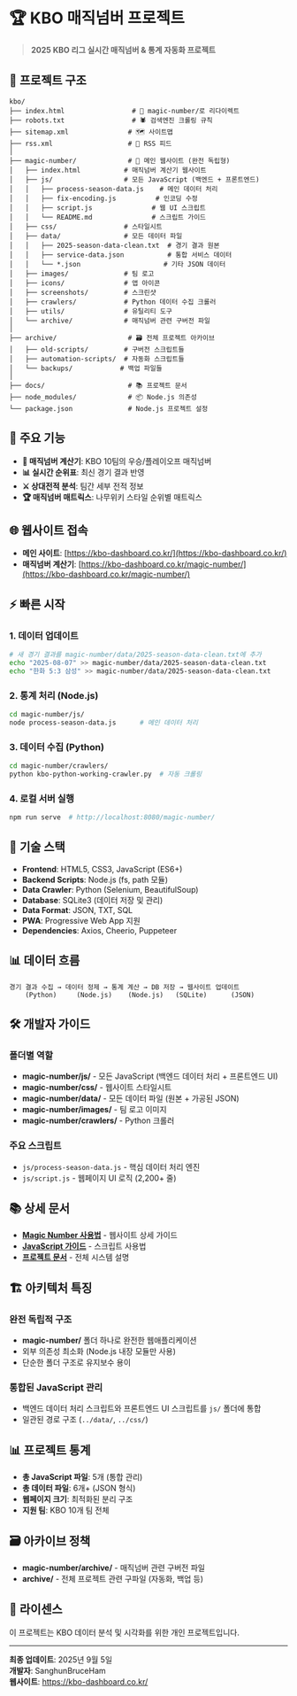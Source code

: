 # 🏆 KBO 매직넘버 프로젝트

> **2025 KBO 리그 실시간 매직넘버 & 통계 자동화 프로젝트**

## 📁 프로젝트 구조

```
kbo/
├── index.html                 # 🔗 magic-number/로 리다이렉트
├── robots.txt                 # 🕷️ 검색엔진 크롤링 규칙
├── sitemap.xml               # 🗺️ 사이트맵
├── rss.xml                   # 📡 RSS 피드
│
├── magic-number/             # 🎯 메인 웹사이트 (완전 독립형)
│   ├── index.html           # 매직넘버 계산기 웹사이트
│   ├── js/                  # 모든 JavaScript (백엔드 + 프론트엔드)
│   │   ├── process-season-data.js    # 메인 데이터 처리
│   │   ├── fix-encoding.js          # 인코딩 수정
│   │   ├── script.js               # 웹 UI 스크립트
│   │   └── README.md               # 스크립트 가이드
│   ├── css/                 # 스타일시트
│   ├── data/                # 모든 데이터 파일
│   │   ├── 2025-season-data-clean.txt  # 경기 결과 원본
│   │   ├── service-data.json           # 통합 서비스 데이터
│   │   └── *.json                     # 기타 JSON 데이터
│   ├── images/              # 팀 로고
│   ├── icons/               # 앱 아이콘
│   ├── screenshots/         # 스크린샷
│   ├── crawlers/            # Python 데이터 수집 크롤러
│   ├── utils/               # 유틸리티 도구
│   └── archive/             # 매직넘버 관련 구버전 파일
│
├── archive/                  # 🗃️ 전체 프로젝트 아카이브
│   ├── old-scripts/         # 구버전 스크립트들
│   ├── automation-scripts/  # 자동화 스크립트들
│   └── backups/            # 백업 파일들
│
├── docs/                     # 📚 프로젝트 문서
├── node_modules/             # 📦 Node.js 의존성
└── package.json              # Node.js 프로젝트 설정
```

## 🚀 주요 기능

- **🎯 매직넘버 계산기**: KBO 10팀의 우승/플레이오프 매직넘버
- **📊 실시간 순위표**: 최신 경기 결과 반영
- **⚔️ 상대전적 분석**: 팀간 세부 전적 정보
- **🏆 매직넘버 매트릭스**: 나무위키 스타일 순위별 매트릭스

## 🌐 웹사이트 접속

- **메인 사이트**: [https://kbo-dashboard.co.kr/](https://kbo-dashboard.co.kr/)
- **매직넘버 계산기**: [https://kbo-dashboard.co.kr/magic-number/](https://kbo-dashboard.co.kr/magic-number/)

## ⚡ 빠른 시작

### 1. 데이터 업데이트
```bash
# 새 경기 결과를 magic-number/data/2025-season-data-clean.txt에 추가
echo "2025-08-07" >> magic-number/data/2025-season-data-clean.txt
echo "한화 5:3 삼성" >> magic-number/data/2025-season-data-clean.txt
```

### 2. 통계 처리 (Node.js)
```bash
cd magic-number/js/
node process-season-data.js      # 메인 데이터 처리
```

### 3. 데이터 수집 (Python)
```bash
cd magic-number/crawlers/
python kbo-python-working-crawler.py  # 자동 크롤링
```

### 4. 로컬 서버 실행
```bash
npm run serve  # http://localhost:8080/magic-number/
```

## 🔧 기술 스택

- **Frontend**: HTML5, CSS3, JavaScript (ES6+)
- **Backend Scripts**: Node.js (fs, path 모듈)  
- **Data Crawler**: Python (Selenium, BeautifulSoup)
- **Database**: SQLite3 (데이터 저장 및 관리)
- **Data Format**: JSON, TXT, SQL
- **PWA**: Progressive Web App 지원
- **Dependencies**: Axios, Cheerio, Puppeteer

## 📊 데이터 흐름

```
경기 결과 수집 → 데이터 정제 → 통계 계산 → DB 저장 → 웹사이트 업데이트
    (Python)     (Node.js)    (Node.js)   (SQLite)      (JSON)
```

## 🛠️ 개발자 가이드

### 폴더별 역할
- **magic-number/js/** - 모든 JavaScript (백엔드 데이터 처리 + 프론트엔드 UI)
- **magic-number/css/** - 웹사이트 스타일시트
- **magic-number/data/** - 모든 데이터 파일 (원본 + 가공된 JSON)
- **magic-number/images/** - 팀 로고 이미지
- **magic-number/crawlers/** - Python 크롤러

### 주요 스크립트
- `js/process-season-data.js` - 핵심 데이터 처리 엔진
- `js/script.js` - 웹페이지 UI 로직 (2,200+ 줄)

## 📚 상세 문서

- **[Magic Number 사용법](magic-number/README.md)** - 웹사이트 상세 가이드
- **[JavaScript 가이드](magic-number/js/README.md)** - 스크립트 사용법
- **[프로젝트 문서](docs/README.md)** - 전체 시스템 설명

## 🏗️ 아키텍처 특징

### 완전 독립적 구조
- **magic-number/** 폴더 하나로 완전한 웹애플리케이션
- 외부 의존성 최소화 (Node.js 내장 모듈만 사용)
- 단순한 폴더 구조로 유지보수 용이

### 통합된 JavaScript 관리
- 백엔드 데이터 처리 스크립트와 프론트엔드 UI 스크립트를 `js/` 폴더에 통합
- 일관된 경로 구조 (`../data/`, `../css/`)

## 📊 프로젝트 통계

- **총 JavaScript 파일**: 5개 (통합 관리)
- **총 데이터 파일**: 6개+ (JSON 형식)
- **웹페이지 크기**: 최적화된 분리 구조
- **지원 팀**: KBO 10개 팀 전체

## 🗃️ 아카이브 정책

- **magic-number/archive/** - 매직넘버 관련 구버전 파일
- **archive/** - 전체 프로젝트 관련 구파일 (자동화, 백업 등)

## 📝 라이센스

이 프로젝트는 KBO 데이터 분석 및 시각화를 위한 개인 프로젝트입니다.

---
**최종 업데이트**: 2025년 9월 5일  
**개발자**: SanghunBruceHam  
**웹사이트**: https://kbo-dashboard.co.kr/